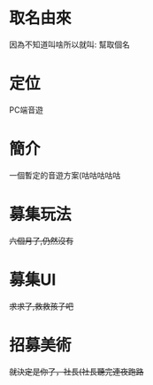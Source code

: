 # 取名由來
因為不知道叫啥所以就叫: 幫取個名
# 定位
PC端音遊
# 簡介
一個暫定的音遊方案(咕咕咕咕咕
# 募集玩法
~~六個月了,仍然沒有~~
# 募集UI
~~求求了,救救孩子吧~~
# 招募美術
~~就決定是你了，社長(社長聽完連夜跑路~~
